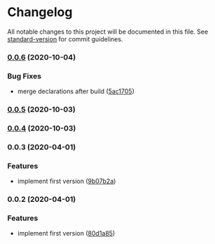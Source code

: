 # Changelog

All notable changes to this project will be documented in this file. See [standard-version](https://github.com/conventional-changelog/standard-version) for commit guidelines.

### [0.0.6](https://github.com/PDMLab/express-http-warning/compare/v0.0.5...v0.0.6) (2020-10-04)


### Bug Fixes

* merge declarations after build ([5ac1705](https://github.com/PDMLab/express-http-warning/commit/5ac1705219494e8518aaf60ab05309fbe8062791))

### [0.0.5](https://github.com/PDMLab/express-http-warning/compare/v0.0.3...v0.0.5) (2020-10-03)

### [0.0.4](https://github.com/PDMLab/express-http-warning/compare/v0.0.3...v0.0.4) (2020-10-03)

### 0.0.3 (2020-04-01)


### Features

* implement first version ([9b07b2a](https://github.com/PDMLab/express-http-warning/commit/9b07b2a2c9766485ed874bfe2389e3abbd56d14d))

### 0.0.2 (2020-04-01)


### Features

* implement first version ([80d1a85](https://github.com/PDMLab/express-http-warning/commit/80d1a85d56bd1bd0c51a65e6eb70c758c25246d8))
